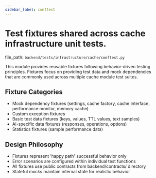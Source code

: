 ```yaml
---
sidebar_label: conftest
---
```


# Test fixtures shared across cache infrastructure unit tests.

  file_path: `backend/tests/infrastructure/cache/conftest.py`

This module provides reusable fixtures following behavior-driven testing
principles. Fixtures focus on providing test data and mock dependencies
that are commonly used across multiple cache module test suites.

## Fixture Categories

- Mock dependency fixtures (settings, cache factory, cache interface, performance monitor, memory cache)
- Custom exception fixtures
- Basic test data fixtures (keys, values, TTL values, text samples)
- AI-specific data fixtures (responses, operations, options)
- Statistics fixtures (sample performance data)

## Design Philosophy

- Fixtures represent 'happy path' successful behavior only
- Error scenarios are configured within individual test functions
- All fixtures use public contracts from backend/contracts/ directory
- Stateful mocks maintain internal state for realistic behavior
